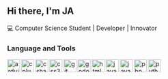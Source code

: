 ## Hi there, I'm JA 

💻 Computer Science Student | Developer | Innovator

### Language and Tools

<img align="left" alt="arduino" width="30px" src="https://cdn.jsdelivr.net/gh/devicons/devicon@latest/icons/arduino/arduino-original.svg" />
<img align="left" alt="cplusplus" width="30px" src="https://cdn.jsdelivr.net/gh/devicons/devicon@latest/icons/cplusplus/cplusplus-original.svg" />
<img align="left" alt="csharp" width="30px" src="https://cdn.jsdelivr.net/gh/devicons/devicon@latest/icons/csharp/csharp-original.svg" />
<img align="left" alt="css3" width="30px" src="https://cdn.jsdelivr.net/gh/devicons/devicon@latest/icons/css3/css3-original.svg" />
<img align="left" alt="git" width="30px" src="https://cdn.jsdelivr.net/gh/devicons/devicon@latest/icons/git/git-original.svg" />
<img align="left" alt="godot" width="30px" src="https://cdn.jsdelivr.net/gh/devicons/devicon@latest/icons/godot/godot-original.svg" />
<img align="left" alt="html5" width="30px" src="https://cdn.jsdelivr.net/gh/devicons/devicon@latest/icons/html5/html5-original.svg" />
<img align="left" alt="java" width="30px" src="https://cdn.jsdelivr.net/gh/devicons/devicon@latest/icons/java/java-original.svg" />
<img align="left" alt="javascript" width="30px" src="https://cdn.jsdelivr.net/gh/devicons/devicon@latest/icons/javascript/javascript-original.svg" />
<img align="left" alt="php" width="30px" src="https://cdn.jsdelivr.net/gh/devicons/devicon@latest/icons/php/php-original.svg" />
<img align="left" alt="python" width="30px" src="https://cdn.jsdelivr.net/gh/devicons/devicon@latest/icons/python/python-original.svg" />

          

<!-- Here are some ideas to get you started:

- 🔭 I’m currently working on ...
- 🌱 I’m currently learning ...
- 👯 I’m looking to collaborate on ...
- 🤔 I’m looking for help with ...
- 💬 Ask me about ...
- 📫 How to reach me: ...
- 😄 Pronouns: ...
- ⚡ Fun fact: ... -->

